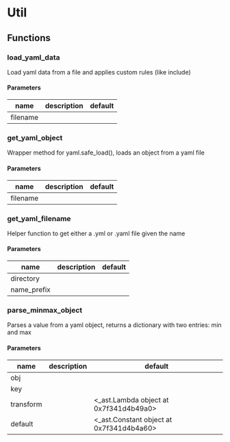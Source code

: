 # Util

## Functions

### load_yaml_data

Load yaml data from a file and applies custom rules (like include) 

#### Parameters
name | description | default
---|---|---
filename |  | 


### get_yaml_object

Wrapper method for yaml.safe_load(), loads an object from a yaml file 

#### Parameters
name | description | default
---|---|---
filename |  | 


### get_yaml_filename

Helper function to get either a .yml or .yaml file given the name 

#### Parameters
name | description | default
---|---|---
directory |  | 
name_prefix |  | 


### parse_minmax_object

Parses a value from a yaml object, returns a dictionary with two entries: min and max 

#### Parameters
name | description | default
---|---|---
obj |  | 
key |  | 
transform |  | <_ast.Lambda object at 0x7f341d4b49a0>
default |  | <_ast.Constant object at 0x7f341d4b4a60>


